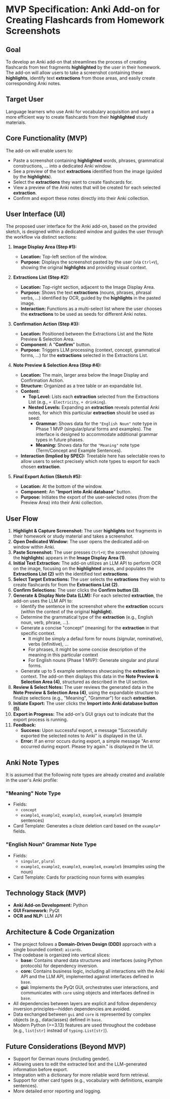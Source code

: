 # MVP Specification: Anki Add-on for Creating Flashcards from Homework Screenshots

## Goal

To develop an Anki add-on that streamlines the process of creating flashcards from text fragments **highlighted** by the user in their homework. The add-on will allow users to take a screenshot containing these **highlights**, identify text **extractions** from those areas, and easily create corresponding Anki notes.

## Target User

Language learners who use Anki for vocabulary acquisition and want a more efficient way to create flashcards from their **highlighted** study materials.

## Core Functionality (MVP)

The add-on will enable users to:

* Paste a screenshot containing **highlighted** words, phrases, grammatical constructions, ... into a dedicated Anki window.
* See a preview of the text **extractions** identified from the image (guided by the **highlights**).
* Select the **extractions** they want to create flashcards for.
* View a preview of the Anki notes that will be created for each selected **extraction**.
* Confirm and export these notes directly into their Anki collection.

## User Interface (UI)

The proposed user interface for the Anki add-on, based on the provided sketch, is designed within a dedicated window and guides the user through the workflow via distinct sections:

1.  **Image Display Area (Step #1):**
    * **Location:** Top-left section of the window.
    * **Purpose:** Displays the screenshot pasted by the user (via `Ctrl+V`), showing the original **highlights** and providing visual context.

2.  **Extractions List (Step #2):**
    * **Location:** Top-right section, adjacent to the Image Display Area.
    * **Purpose:** Shows the text **extractions** (nouns, phrases, phrasal verbs, ...) identified by OCR, guided by the **highlights** in the pasted image.
    * **Interaction:** Functions as a multi-select list where the user chooses the **extractions** to be used as seeds for different Anki notes.

3.  **Confirmation Action (Step #3):**
    * **Location:** Positioned between the Extractions List and the Note Preview & Selection Area.
    * **Component:** A "**Confirm**" button.
    * **Purpose:** Triggers LLM processing (context, concept, grammatical forms, ...) for the **extractions** selected in the Extractions List.

4.  **Note Preview & Selection Area (Step #4):**
    * **Location:** The main, larger area below the Image Display and Confirmation Action.
    * **Structure:** Organized as a tree table or an expandable list.
    * **Content:**
        * **Top Level:** Lists each **extraction** selected from the Extractions List (e.g., `+ Electricity`, `+ drinking`).
        * **Nested Levels:** Expanding an **extraction** reveals potential Anki notes, for which this particular **extraction** should be used as seed:
            * **Grammar:** Shows data for the `"English Noun"` note type in Phase 1 MVP (singular/plural forms and examples). The interface is designed to accommodate additional grammar types in future phases.
            * **Meaning:** Shows data for the `"Meaning"` note type (Term/Concept and Example Sentences).
    * **Interaction (Implied by SPEC):** Treetable here has selectable rows to allow users to select precisely which note types to export for each chosen **extraction**.

5.  **Final Export Action (Sketch #5):**
    * **Location:** At the bottom of the window.
    * **Component:** An "**Import into Anki database**" button.
    * **Purpose:** Initiates the export of the user-selected notes (from the Preview Area) into their Anki collection.

## User Flow

1.  **Highlight & Capture Screenshot:** The user **highlights** text fragments in their homework or study material and takes a screenshot.
2.  **Open Dedicated Window:** The user opens the dedicated add-on window within Anki.
3.  **Paste Screenshot:** The user presses `Ctrl+V`; the screenshot (showing the **highlights**) appears in the **Image Display Area (1)**.
4.  **Initial Text Extraction:** The add-on utilizes an LLM API to perform OCR on the image, focusing on the **highlighted** areas, and populates the **Extractions List (2)** with the identified text **extractions**.
5.  **Select Target Extractions:** The user selects the **extractions** they wish to create flashcards for from the **Extractions List (2)**.
6.  **Confirm Selections:** The user clicks the **Confirm button (3)**.
7.  **Generate & Display Note Data (LLM):** For each selected **extraction**, the add-on uses the LLM API to:
    * Identify the sentence in the screenshot where the **extraction** occurs (within the context of the original **highlight**).
    * Determine the grammatical type of the **extraction** (e.g., English noun, verb, phrase, ...).
    * Generate a concise "concept" (meaning) for the **extraction** in that specific context.
        * It might be simply a defaul form for nouns (signular, nominative), verbs (infinitive), ...
        * For phrases, it might be some concise description of the meaning in this particular context
      * For English nouns (Phase 1 MVP): Generate singular and plural forms.
    * Generate up to 5 example sentences showcasing the **extraction** in context.
    The add-on then displays this data in the **Note Preview & Selection Area (4)**, structured as described in the UI section.
8.  **Review & Select Notes:** The user reviews the generated data in the **Note Preview & Selection Area (4)**, using the expandable structure to finalize selections (e.g., "Meaning", "Grammar") for each **extraction**.
9.  **Initiate Export:** The user clicks the **Import into Anki database button (5)**.
10. **Export in Progress:** The add-on's GUI grays out to indicate that the export process is running.
11. **Feedback:**
    * **Success:** Upon successful export, a message "Successfully exported the selected notes to Anki" is displayed in the UI.
    * **Error:** If an error occurs during export, a simple message "An error occurred during export. Please try again." is displayed in the UI.

## Anki Note Types

It is assumed that the following note types are already created and available in the user's Anki profile:

### "Meaning" Note Type
* Fields: 
    * `concept`
    * `example1`, `example2`, `example3`, `example4`, `example5` (example sentences)
* Card Template: Generates a cloze deletion card based on the `example*` fields.

### "English Noun" Grammar Note Type
* Fields:
    * `singular`, `plural`
    * `example1`, `example2`, `example3`, `example4`, `example5` (examples using the noun)
* Card Template: Cards for practicing noun forms with examples

## Technology Stack (MVP)

* **Anki Add-on Development:** Python
* **GUI Framework:** PyQt
* **OCR and NLP:** LLM API

## Architecture & Code Organization

* The project follows a **Domain-Driven Design (DDD)** approach with a single bounded context: `aicards`.
* The codebase is organized into vertical slices:
    * **base:** Contains shared data structures and interfaces (using Python protocols) for dependency inversion.
    * **core:** Contains business logic, including all interactions with the Anki API and the LLM API, implemented against interfaces defined in `base`.
    * **gui:** Implements the PyQt GUI, orchestrates user interactions, and communicates with `core` using objects and interfaces defined in `base`.
* All dependencies between layers are explicit and follow dependency inversion principles—hidden dependencies are avoided.
* Data exchanged between `gui` and `core` is represented by complex objects (e.g., dataclasses) defined in `base`.
* Modern Python (>=3.13) features are used throughout the codebase (e.g., `list[str]` instead of `typing.List[str]`).

## Future Considerations (Beyond MVP)

* Support for German nouns (including gender).
* Allowing users to edit the extracted text and the LLM-generated information before export.
* Integration with a dictionary for more reliable word form retrieval.
* Support for other card types (e.g., vocabulary with definitions, example sentences).
* More detailed error reporting and logging.
